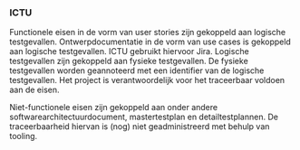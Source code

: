 ### ICTU

Functionele eisen in de vorm van user stories zijn gekoppeld aan logische testgevallen. Ontwerpdocumentatie in de vorm van use cases is gekoppeld aan logische testgevallen. ICTU gebruikt hiervoor Jira. Logische testgevallen zijn gekoppeld aan fysieke testgevallen. De fysieke testgevallen worden geannoteerd met een identifier van de logische testgevallen. Het project is verantwoordelijk voor het traceerbaar voldoen aan de eisen.

Niet-functionele eisen zijn gekoppeld aan onder andere softwarearchitectuurdocument, mastertestplan en detailtestplannen. De traceerbaarheid hiervan is (nog) niet geadministreerd met behulp van tooling.
